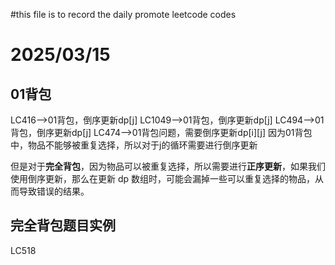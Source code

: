 #this file is to record the daily promote leetcode codes

# 2025/03/15
## 01背包
LC416-->01背包，倒序更新dp[j]
LC1049-->01背包，倒序更新dp[j]
LC494-->01背包，倒序更新dp[j]
LC474-->01背包问题，需要倒序更新dp[i][j]
因为01背包中，物品不能够被重复选择，所以对于j的循环需要进行倒序更新

但是对于**完全背包**，因为物品可以被重复选择，所以需要进行**正序更新**，如果我们使用倒序更新，那么在更新 dp 数组时，可能会漏掉一些可以重复选择的物品，从而导致错误的结果。
## 完全背包题目实例
LC518
